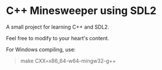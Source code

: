 C++ Minesweeper using SDL2
==========================

A small project for learning C++ and SDL2.

Feel free to modify to your heart's content.

For Windows compiling, use:

> make CXX=x86_64-w64-mingw32-g++ 
